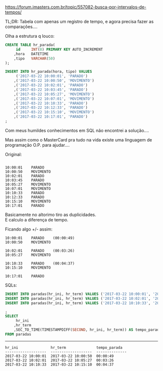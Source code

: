 https://forum.imasters.com.br/topic/557082-busca-por-intervalos-de-tempos/


TL;DR:
Tabela com apenas um registro de tempo, e agora precisa fazer as comparações....

   

Olha a estrutura q louco:
```sql
CREATE TABLE hr_parada(
	 id		INT(8) PRIMARY KEY AUTO_INCREMENT
	,hora	DATETIME	
	,tipo	VARCHAR(50)
);

INSERT INTO hr_parada(hora, tipo) VALUES 
	 ('2017-03-22 10:00:01', 'PARADO')
	,('2017-03-22 10:00:50', 'MOVIMENTO')	
	,('2017-03-22 10:02:01', 'PARADO')
	,('2017-03-22 10:03:45', 'PARADO')	
	,('2017-03-22 10:05:27', 'MOVIMENTO')
	,('2017-03-22 10:07:01', 'MOVIMENTO')
	,('2017-03-22 10:10:33', 'PARADO')
	,('2017-03-22 10:12:33', 'PARADO')
	,('2017-03-22 10:15:10', 'MOVIMENTO')
	,('2017-03-22 10:17:01', 'PARADO')
;
```
Com meus humildes conhecimentos em SQL não encontrei a solução....

Mas assim como o MasterCard pra tudo na vida existe uma linguagem de programação O.P. para ajudar....



Original:  
```

10:00:01	PARADO
10:00:50	MOVIMENTO
10:02:01	PARADO
10:03:45	PARADO
10:05:27	MOVIMENTO
10:07:01	MOVIMENTO
10:10:33	PARADO
10:12:33	PARADO
10:15:10	MOVIMENTO
10:17:01	PARADO
```

Basicamente no altorimo tiro as duplicidades.  
E calculo a diferença de tempo.


Ficando algo +/- assim:  
```
10:00:01	PARADO    (00:00:49)
10:00:50	MOVIMENTO 

10:02:01	PARADO    (00:03:26)
10:05:27	MOVIMENTO

10:10:33	PARADO    (00:04:37)
10:15:10	MOVIMENTO

10:17:01	PARADO
```


SQLs:

```sql
INSERT INTO paradas(hr_ini, hr_term) VALUES ('2017-03-22 10:00:01', '2017-03-22 10:00:50');
INSERT INTO paradas(hr_ini, hr_term) VALUES ('2017-03-22 10:02:01', '2017-03-22 10:05:27');
INSERT INTO paradas(hr_ini, hr_term) VALUES ('2017-03-22 10:10:33', '2017-03-22 10:15:10');

;
SELECT 
	 hr_ini  
	,hr_term
	,SEC_TO_TIME(TIMESTAMPDIFF(SECOND, hr_ini, hr_term)) AS tempo_parada
FROM paradas
```

----

```
hr_ini               hr_term              tempo_parada  
-------------------  -------------------  --------------
2017-03-22 10:00:01  2017-03-22 10:00:50  00:00:49      
2017-03-22 10:02:01  2017-03-22 10:05:27  00:03:26      
2017-03-22 10:10:33  2017-03-22 10:15:10  00:04:37      
```


